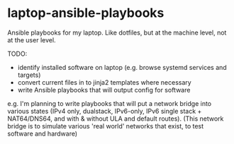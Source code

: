 # laptop-ansible-playbooks
Ansible playbooks for my laptop. Like dotfiles, but at the machine level, not at the user level.


TODO:
- identify installed software on laptop (e.g. browse systemd services and targets)
- convert current files in to jinja2 templates where necessary
- write Ansible playbooks that will output config for software


e.g. I'm planning to write playbooks that will put a network bridge into various states (IPv4 only, dualstack, IPv6-only, IPv6 single stack + NAT64/DNS64, and with & without ULA and default routes).
(This network bridge is to simulate various 'real world' networks that exist, to test software and hardware)
